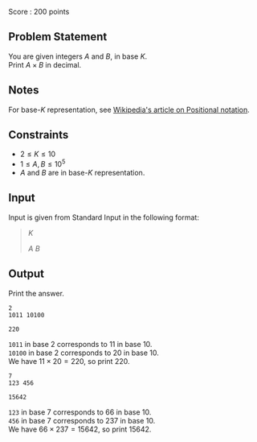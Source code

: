 Score : $200$ points

## Problem Statement

You are given integers $A$ and $B$, in base $K$.<br>
Print $A \times B$ in decimal.

## Notes

For base-$K$ representation, see [Wikipedia's article on Positional notation](https://en.wikipedia.org/wiki/Positional_notation).

## Constraints

- $2 \leq K \leq 10$
- $1 \leq A,B \leq 10^5$
- $A$ and $B$ are in base-$K$ representation.

## Input

Input is given from Standard Input in the following format:

> $K$
> 
> $A$ $B$

## Output

Print the answer.

```input1
2
1011 10100
```

```output1
220
```

`1011` in base $2$ corresponds to $11$ in base $10$.<br>
`10100` in base $2$ corresponds to $20$ in base $10$.<br>
We have $11 \times 20 = 220$, so print $220$.

```input2
7
123 456
```

```output2
15642
```

`123` in base $7$ corresponds to $66$ in base $10$.<br>
`456` in base $7$ corresponds to $237$ in base $10$.<br>
We have $66 \times 237 = 15642$, so print $15642$.